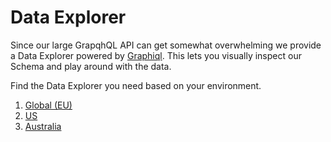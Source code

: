 # Data Explorer

Since our large GrapqhQL API can get somewhat overwhelming we provide a Data Explorer powered by [Graphiql](https://github.com/graphql/graphiql). This lets you visually inspect our Schema and play around with the data.

Find the Data Explorer you need based on your environment.

1. [Global \(EU\)](https://insights.sentiance.com/graphql)
2. [US](https://insights.d4.sentiance.com/graphql)
3. [Australia](https://insights.e6.sentiance.com/graphql)

